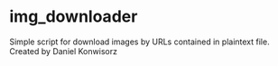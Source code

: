 # img_downloader
Simple script for download images by URLs contained in plaintext file.
Created by Daniel Konwisorz
